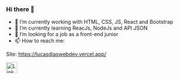 ### Hi there 👋

<!--
**lucasdgimenez/lucasdgimenez** is a ✨ _special_ ✨ repository because its `README.md` (this file) appears on your GitHub profile.
-->


- 🔭 I’m currently working with HTML, CSS, JS, React and Bootstrap
- 🌱 I’m currently learning ReacJs, NodeJs and API JSON
- 🤔 I’m looking for a job as a front-end junior
- 📫 How to reach me: 

Site: https://lucasdiaswebdev.vercel.app/

<a href="https://www.linkedin.com/in/lucasdgimenez"><img src="https://github.com/Quadrified/Quadrified/blob/master/assets/my_svgs/linkedin.svg" width="30px" alt="LinkedIn"></a> &nbsp; &nbsp;
